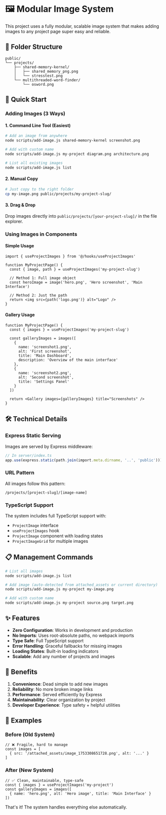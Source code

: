 # 🖼️ Modular Image System

This project uses a fully modular, scalable image system that makes adding images to any project page super easy and reliable.

## 📁 Folder Structure

```
public/
└── projects/
    ├── shared-memory-kernel/
    │   ├── shared_memory_png.png
    │   └── stresstest.png
    └── multithreaded-word-finder/
        └── osword.png
```

## 🚀 Quick Start

### Adding Images (3 Ways)

#### 1. **Command Line Tool** (Easiest)
```bash
# Add an image from anywhere
node scripts/add-image.js shared-memory-kernel screenshot.png

# Add with custom name
node scripts/add-image.js my-project diagram.png architecture.png

# List all existing images
node scripts/add-image.js list
```

#### 2. **Manual Copy**
```bash
# Just copy to the right folder
cp my-image.png public/projects/my-project-slug/
```

#### 3. **Drag & Drop**
Drop images directly into `public/projects/[your-project-slug]/` in the file explorer.

### Using Images in Components

#### Simple Usage
```tsx
import { useProjectImages } from '@/hooks/useProjectImages'

function MyProjectPage() {
  const { image, path } = useProjectImages('my-project-slug')
  
  // Method 1: Full image object
  const heroImage = image('hero.png', 'Hero screenshot', 'Main Interface')
  
  // Method 2: Just the path
  return <img src={path('logo.png')} alt="Logo" />
}
```

#### Gallery Usage
```tsx
function MyProjectPage() {
  const { images } = useProjectImages('my-project-slug')
  
  const galleryImages = images([
    {
      name: 'screenshot1.png',
      alt: 'First screenshot',
      title: 'Main Dashboard',
      description: 'Overview of the main interface'
    },
    {
      name: 'screenshot2.png', 
      alt: 'Second screenshot',
      title: 'Settings Panel'
    }
  ])
  
  return <Gallery images={galleryImages} title="Screenshots" />
}
```

## 🛠️ Technical Details

### Express Static Serving
Images are served by Express middleware:
```typescript
// In server/index.ts
app.use(express.static(path.join(import.meta.dirname, '..', 'public')));
```

### URL Pattern
All images follow this pattern:
```
/projects/[project-slug]/[image-name]
```

### TypeScript Support
The system includes full TypeScript support with:
- `ProjectImage` interface
- `useProjectImages` hook
- `ProjectImage` component with loading states
- `ProjectImageGrid` for multiple images

## 📋 Management Commands

```bash
# List all images
node scripts/add-image.js list

# Add image (auto-detected from attached_assets or current directory)
node scripts/add-image.js my-project my-image.png

# Add with custom name
node scripts/add-image.js my-project source.png target.png
```

## ✨ Features

- **Zero Configuration**: Works in development and production
- **No Imports**: Uses root-absolute paths, no webpack imports
- **Type Safe**: Full TypeScript support
- **Error Handling**: Graceful fallbacks for missing images
- **Loading States**: Built-in loading indicators
- **Scalable**: Add any number of projects and images

## 🎯 Benefits

1. **Convenience**: Dead simple to add new images
2. **Reliability**: No more broken image links
3. **Performance**: Served efficiently by Express
4. **Maintainability**: Clear organization by project
5. **Developer Experience**: Type safety + helpful utilities

## 📝 Examples

### Before (Old System)
```tsx
// ❌ Fragile, hard to manage
const images = [
  { src: '/attached_assets/image_1753308651728.png', alt: '...' }
]
```

### After (New System)
```tsx
// ✅ Clean, maintainable, type-safe
const { images } = useProjectImages('my-project')
const galleryImages = images([
  { name: 'hero.png', alt: 'Hero image', title: 'Main Interface' }
])
```

That's it! The system handles everything else automatically.